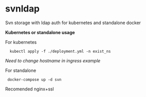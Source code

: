 # svnldap
Svn storage with ldap auth for kubernetes and standalone docker 

**Kubernetes or standalone usage**

For kubernetes
```
  kubectl apply -f ./deployment.yml -n exist_ns
```
_Need to change hostname in ingress example_

For standalone
```
 docker-compose up -d svn
```
Recomended nginx+ssl
